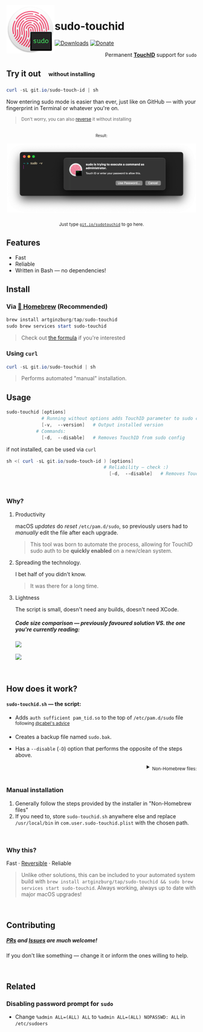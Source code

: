 <img height="128" src="res/icon.png" alt="Icon" align="left" />

# sudo-touchid

[![Downloads](https://img.shields.io/github/downloads/artginzburg/sudo-touchid/total?color=teal)](https://github.com/artginzburg/sudo-touchid/releases)
[![Donate](https://img.shields.io/badge/buy%20me%20a%20coffee-donate-white)](https://github.com/artginzburg/sudo-touchid?sponsor=1)

<div align="right">

Permanent [**TouchID**](https://support.apple.com/en-gb/guide/mac-help/mchl16fbf90a/mac) support for `sudo`

</div>

## Try it out <sub> &nbsp; <sup> &nbsp; without installing</sup></sub>

```powershell
curl -sL git.io/sudo-touch-id | sh
```

Now entering sudo mode is easier than ever, just like on GitHub — with your fingerprint in Terminal or whatever you're on.

> <sup>Don't worry, you can also [reverse](#reverse-without-installation) it without installing</sup>

<div align="center">

<sub><sub>Result:</sub></sub>

<img alt="Preview" src="./res/preview.png" width="500vmin" />

<sub>Just type <a href="https://git.io/sudotouchid"><code>git.io/sudotouchid</code></a> to go here.</sub>

</div>

## Features

- Fast
- Reliable
- Written in Bash — no dependencies!

## Install

### Via [🍺 Homebrew](https://brew.sh/) (Recommended)

```powershell
brew install artginzburg/tap/sudo-touchid
sudo brew services start sudo-touchid
```

> Check out [the formula](https://github.com/artginzburg/homebrew-tap/blob/main/Formula/sudo-touchid.rb) if you're interested

### Using `curl`

```powershell
curl -sL git.io/sudo-touchid | sh
```

> Performs automated "manual" installation.

## Usage

```ps1
sudo-touchid [options]
             # Running without options adds TouchID parameter to sudo configuration
             [-v,  --version]   # Output installed version
           # Commands:
             [-d,  --disable]   # Removes TouchID from sudo config
```

if not installed, can be used via `curl`

```ps1
sh <( curl -sL git.io/sudo-touch-id ) [options]
                                    # Reliability — check :)
                                      [-d,  --disable]   # Removes TouchID from sudo config
```

<br />

### Why?

1. Productivity

   macOS _updates_ do _reset_ `/etc/pam.d/sudo`, so previously users had to _manually_ edit the file after each upgrade.

   > This tool was born to automate the process, allowing for TouchID sudo auth to be **quickly enabled** on a new/clean system.

2. Spreading the technology.

   I bet half of you didn't know.

   > It was there for a long time.

3. Lightness

   The script is small, doesn't need any builds, doesn't need XCode.

   ##### Code size comparison — previously favoured solution VS. the one you're currently reading:

   [![](https://img.shields.io/github/languages/code-size/mattrajca/sudo-touchid?color=brown&label=mattrajca/sudo-touchid%20—%20code%20size)](https://github.com/mattrajca/sudo-touchid)

   ![](https://img.shields.io/github/languages/code-size/artginzburg/sudo-touchid?color=teal&label=artginzburg/sudo-touchid%20—%20code%20size)

<br />

## How does it work?

#### `sudo-touchid.sh` — the script:

- Adds `auth sufficient pam_tid.so` to the top of `/etc/pam.d/sudo` file <sup>following [@cabel's advice](https://twitter.com/cabel/status/931292107372838912)</sup>

- Creates a backup file named `sudo.bak`.

- Has a `--disable` (`-D`) option that performs the opposite of the steps above.

<details>
  <summary align="right"><sub>Non-Homebrew files:</sub></summary>
  <br />

#### `com.user.sudo-touchid.plist` — the property list (global daemon):

- Runs `sudo-touchid.sh` on system reload

  > Needed because any following macOS updates just wipe out our custom `sudo`.

#### `install.sh` — the installer:

- Saves `sudo-touchid.sh` as `/usr/local/bin/sudo-touchid` and gives it the permission to execute.

  > (yes, that also means you're able to run `sudo-touchid` from Terminal)

- Saves `com.user.sudo-touchid.plist` to `/Library/LaunchDaemons/` so that it's running on boot (requires root permission).
</details>

<br />

### Manual installation

1. Generally follow the steps provided by the installer in "Non-Homebrew files"
2. If you need to, store `sudo-touchid.sh` anywhere else and replace `/usr/local/bin` in `com.user.sudo-touchid.plist` with the chosen path.

<br />

### Why this?

Fast · [Reversible](#reverse-without-installation) · Reliable

> Unlike other solutions, this can be included to your automated system build with `brew install artginzburg/tap/sudo-touchid && sudo brew services start sudo-touchid`. Always working, always up to date with major macOS upgrades!

<br />

## Contributing

##### [PRs](https://github.com/artginzburg/sudo-touchid/pulls) and [Issues](https://github.com/artginzburg/sudo-touchid/issues/new/choose) are much welcome!

If you don't like something — change it or inform the ones willing to help.

<br />

## Related

### Disabling password prompt for `sudo`

- Change `%admin ALL=(ALL) ALL` to `%admin ALL=(ALL) NOPASSWD: ALL` in `/etc/sudoers`
